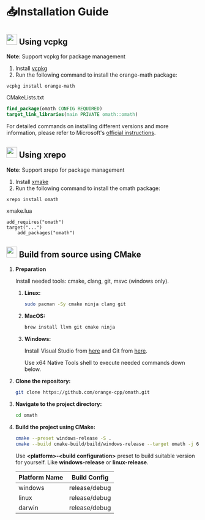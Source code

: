 # 📥Installation Guide

## <img width="28px" src="https://vcpkg.io/assets/mark/mark.svg" /> Using vcpkg
**Note**: Support vcpkg for package management
1. Install [vcpkg](https://github.com/microsoft/vcpkg)
2. Run the following command to install the orange-math package:
```
vcpkg install orange-math
```
CMakeLists.txt
```cmake
find_package(omath CONFIG REQUIRED)
target_link_libraries(main PRIVATE omath::omath)
```
For detailed commands on installing different versions and more information, please refer to Microsoft's [official instructions](https://learn.microsoft.com/en-us/vcpkg/get_started/overview).

## <img width="28px" src="https://xmake.io/assets/img/logo.svg" /> Using xrepo
**Note**: Support xrepo for package management
1. Install [xmake](https://xmake.io/)
2. Run the following command to install the omath package:
```
xrepo install omath
```
xmake.lua
```xmake
add_requires("omath")
target("...")
    add_packages("omath")
```

## <img width="28px" src="https://upload.wikimedia.org/wikipedia/commons/e/ef/CMake_logo.svg?" /> Build from source using CMake 
1. **Preparation**
   
   Install needed tools: cmake, clang, git, msvc (windows only).
   
   1. **Linux:**
       ```bash
       sudo pacman -Sy cmake ninja clang git
       ```
   2. **MacOS:**
       ```bash
       brew install llvm git cmake ninja
       ```
   3. **Windows:**

      Install Visual Studio from [here](https://visualstudio.microsoft.com/downloads/) and Git from [here](https://git-scm.com/downloads).
      
      Use x64 Native Tools shell to execute needed commands down below.
2. **Clone the repository:**
   ```bash
   git clone https://github.com/orange-cpp/omath.git
   ```
3. **Navigate to the project directory:**
   ```bash
   cd omath
   ```
4. **Build the project using CMake:**
   ```bash
   cmake --preset windows-release -S .
   cmake --build cmake-build/build/windows-release --target omath -j 6
   ```
   Use **\<platform\>-\<build configuration\>** preset to build suitable version for yourself. Like **windows-release** or **linux-release**.

    | Platform Name | Build Config  |
    |---------------|---------------|
    | windows       | release/debug |
    | linux         | release/debug |
    | darwin        | release/debug |
